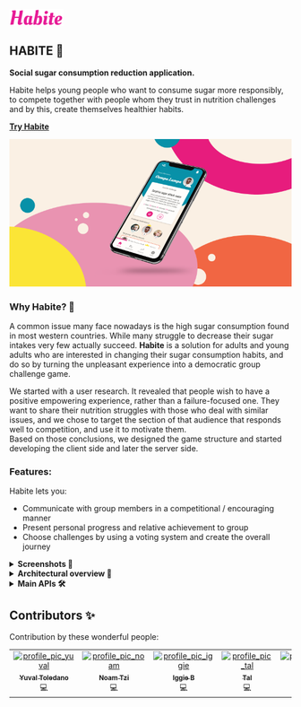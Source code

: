 
![](https://github.com/Yuval-Toledano/Habite/blob/main/src/images/logo.svg)

## HABITE 🍬 
<p><b>Social sugar consumption reduction application.</b></p>
<p>Habite helps young people who want to consume sugar more responsibly, to compete together with people whom they trust in nutrition challenges and by this, create themselves healthier habits.</>

<b><a href="https://habite-fd756.web.app">Try Habite</a></b>

![](https://github.com/Yuval-Toledano/Habite/blob/main/src/images/cover.png)

### Why Habite? 🤩

<p>A common issue many face nowadays is the high sugar consumption found in most western countries. While many struggle to decrease their sugar intakes very few actually succeed.         <b>Habite</b> is a solution for adults and young adults who are interested in changing their sugar consumption habits, and do so by turning the unpleasant experience into a democratic   group challenge game.</p>
<p>We started with a user research. It revealed that people wish to have a positive empowering experience, rather than a failure-focused one. They want to share their nutrition         struggles with those who deal with similar issues, and we chose to target the section of that audience that responds well to competition, and use it to motivate them.
<br>Based on those conclusions, we designed the game structure and started developing the client side and later the server side.</p>

### Features:
Habite lets you:
- Communicate with group members in a competitional / encouraging manner
- Present personal progress and relative achievement to group
- Choose challenges by using a voting system and create the overall journey

<details>
  <br>
  <summary><b>Screenshots 👀</b></summary>
  <img width="230px" src="https://github.com/Yuval-Toledano/Habite/blob/main/src/images/home.png" />
  <img width="237px" src="https://github.com/Yuval-Toledano/Habite/blob/main/src/images/signup.png" />
  <img width="237px" src="https://github.com/Yuval-Toledano/Habite/blob/main/src/images/overview.png" />
  <img width="233px" src="https://github.com/Yuval-Toledano/Habite/blob/main/src/images/challenges.png" />
</details>

<details>
  <summary><b>Architectural overview 📐</b></summary>
  <br>
    We choose to use Cloud Firestore as our Database, it is a NoSQL document database. our storage contains 5 collections, 4 of them are updated on realtime and 1 that     contains static data for the app. <br>
<br>
  Collections-
  <ul>
    <li><b>Users:</b> personal information of each user, generated for each user in the signup process.
      Contains- name, email, profile picture, score, level, group id and list of notifications.</li>
    <li><b>Groups:</b> information of each group, keeps track of the current challenge of each group and the future approved challenge. The document is generated when a group is          created and is updated if user joins group and all changes in challenges.
  Contains- user Id’s in group, number of group members, current challenge Id, start timestamp of current challenge, end timestamp of current challenge, list of approved       challenges and list of past challenges.</li>
  <li><b>Votes:</b> a vote document is generated for each challenge that one of the group members has voted for. If another group member votes for a challenge that’s been voted for,    their vote will be added to the document the exists for that challenge. 
    Contains- challenge Id, group Id, counter of votes and voters Id.</li>
  <li><b>ChallengeLog:</b> for each current challenge that’s created for a group a challenge log is generated for each group member with the current challenge Id. The challenge log   keeps track of the success of each user during the current challenge and is updated based on the success reported by the user. At the end of the current challenge the user   score is updated based on the challenge log.</li>
  <li><b>Challenges-autogenerated-ids:</b> static documents, contains all the information on the challenges in the app. 
    Contains- challenge name, challenge XP, description, level, and rewards.</li>
  </ul
  <br>
  <img width="700px" src="https://github.com/Yuval-Toledano/Habite/blob/main/src/images/architectural overview.jpeg" />
</details>
  
<details>
  <summary><b>Main APIs 🛠️</b></summary>
  <br>
  Firebase was chosen as the server-side DB and it is Habite’s storage & hosting platform.<br>
  Firebase provides the tools and infrastructure we needed to develop Habite. With firebase we were able to authenticate and manage users who access our application. Firebase Storage     lets us upload and store user generated content, such as images. Finally, we were able to manage our DB at cloud firestore. Cloud firestore is a flexible, scalable database for       mobile, web, and server development from Firebase and Google Cloud Platform.
  <br><br>
  <i>firebaseTools.js</i> file includes the functions that communicate with the data base.<br>
  There are auth related functions such as <i>generateUserDocument, generateGroupDocument</i> that create new user/group document in the DB. You can also find getter and setter         functions such as <i>getUserDocument , getGroupMembersData </i> that return a promise of the document of the user or usable data.
  <br><br>
  At <i>AuthContext.jsx</i> we get the data from the DB and share it with the other components in the tree by calling functions such as those we mentioned before.
  <br><br>
  At <i>mobileInfoBox.jsx </i> and <i>overview.jsx </i> there is the function <i>fetchChallenge</i> inside useEffect. The function gets current challenge of the group, and it           validates it every time there is a change with the user data or the group data or a day has changed.
  
</details>

## Contributors ✨

Contribution by these wonderful people:

<!-- ALL-CONTRIBUTORS-LIST:START - Do not remove or modify this section -->
<!-- prettier-ignore-start -->
<!-- markdownlint-disable -->
<table>
  <tr>
    <td align="center"><a href="https://github.com/Yuval-Toledano"><img src="https://avatars.githubusercontent.com/u/82638638?v=4" width="100px;" alt="profile_pic_yuval"/><br /><sub><b>Yuval Toledano</b></sub></a><br /><a  title="code">💻</a></td>
    <td align="center"><a href="https://github.com/noamTzi"><img src="https://avatars.githubusercontent.com/u/39398826?v=4" width="100px;" alt="profile_pic_noam"/><br /><sub><b>Noam Tzi</b></sub></a><br /><a title="code">💻</a></td>
    <td align="center"><a href="https://github.com/IggieB"><img src="https://avatars.githubusercontent.com/u/82638159?v=4" width="100px;" alt="profile_pic_iggie"/><br /><sub><b>Iggie B</b></sub></a><br /><a title="Code">💻</a></td>
    <td align="center"><a href="https://github.com/Tal-Rosenzvi"><img src="https://avatars.githubusercontent.com/u/81176209?v=4" width="100px;" alt="profile_pic_tal"/><br /><sub><b>Tal</b></sub></a><br /><a title="Code">💻</a></td>
    <td align="center"><a href="https://github.com/slevitz"><img src="https://avatars.githubusercontent.com/u/58976078?v=4" width="100px;" alt="profile_pic_sarah"/><br /><sub><b>Sarah Levitz</b></sub></a><br /><a title="Code">💻</a></td>
  </tr>
</table>

<!-- markdownlint-restore -->
<!-- prettier-ignore-end -->

<!-- ALL-CONTRIBUTORS-LIST:END -->
